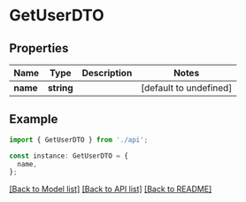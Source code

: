 # GetUserDTO

## Properties

| Name     | Type       | Description | Notes                  |
| -------- | ---------- | ----------- | ---------------------- |
| **name** | **string** |             | [default to undefined] |

## Example

```typescript
import { GetUserDTO } from './api';

const instance: GetUserDTO = {
  name,
};
```

[[Back to Model list]](../README.md#documentation-for-models) [[Back to API list]](../README.md#documentation-for-api-endpoints) [[Back to README]](../README.md)
